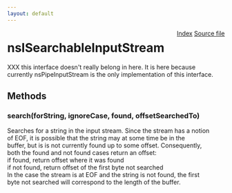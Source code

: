 ```yaml
---
layout: default
---
```

<div class='links' style='float:right'><a href="../index.html">Index</a>
<a href="http://dxr.mozilla.org/mozilla-central/source/xpcom/io/nsIPipe.idl">Source file</a>
</div>

# nsISearchableInputStream #
  
XXX this interface doesn't really belong in here.  It is here because  
currently nsPipeInputStream is the only implementation of this interface.  
  

## Methods ##

### search(forString, ignoreCase, found, offsetSearchedTo) ###
  
Searches for a string in the input stream. Since the stream has a notion  
of EOF, it is possible that the string may at some time be in the   
buffer, but is is not currently found up to some offset. Consequently,  
both the found and not found cases return an offset:  
   if found, return offset where it was found  
   if not found, return offset of the first byte not searched  
In the case the stream is at EOF and the string is not found, the first  
byte not searched will correspond to the length of the buffer.  
  
